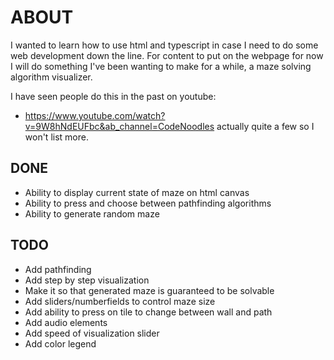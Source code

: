 # ABOUT

I wanted to learn how to use html and typescript in case I need to do some web development down the line.
For content to put on the webpage for now I will do something I've been wanting to make for a while, a maze solving algorithm visualizer.

I have seen people do this in the past on youtube:
- https://www.youtube.com/watch?v=9W8hNdEUFbc&ab_channel=CodeNoodles
actually quite a few so I won't list more.

## DONE

- Ability to display current state of maze on html canvas
- Ability to press and choose between pathfinding algorithms
- Ability to generate random maze

## TODO

- Add pathfinding
- Add step by step visualization
- Make it so that generated maze is guaranteed to be solvable
- Add sliders/numberfields to control maze size
- Add ability to press on tile to change between wall and path
- Add audio elements
- Add speed of visualization slider
- Add color legend
